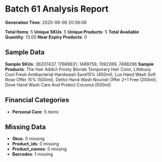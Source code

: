 # Batch 61 Analysis Report

**Generation Time**: 2025-08-06 20:56:06

**Total Items**: 5
**Unique SKUs**: 5
**Unique Products**: 5
**Total Available Quantity**: 13.00
**Near Expiry Products**: 0

## Sample Data
**Sample SKUs**: 36207437, 17669831, 1489759, 1392269, 7498296
**Sample Products**: The Hair Addict Frosty Blonde Temporary Hair Color, Lifebuoy Cool Fresh Antibacterial Handwash Save15% (450ml), Lux Hand Wash Soft Rose Offer 15% (500ml), Dettol Hand Wash Nourish Offer 2+1 Free (200ml), Dove Hand Wash Care And Protect Coconut (500ml)

## Financial Categories
- **Personal Care**: 5 items

## Missing Data
- **Skus**: 0 missing
- **Product_ids**: 0 missing
- **Product_names**: 0 missing
- **Barcodes**: 1 missing
